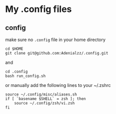 
# My .config files

## config

make sure no `.config` file in your home directory
```shell
cd $HOME
git clone git@github.com:Adenialzz/.config.git
```

and 

```shell
cd .config
bash run_config.sh
```

or manually add the following lines to your ~/.zshrc

```shell
source ~/.config/misc/aliases.sh
if [ `basename $SHELL` = zsh ]; then
	source ~/.config/zsh/vi.zsh
fi
```
